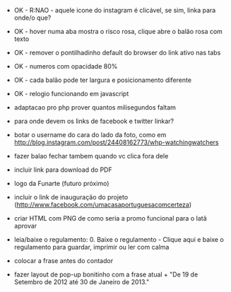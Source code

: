 
- OK - R:NAO - aquele icone do instagram é clicável, se sim, linka para onde/o que?
- OK - hover numa aba mostra o risco rosa, clique abre o balão rosa com texto
- OK - remover o pontilhadinho default do browser do link ativo nas tabs
- OK - numeros com opacidade 80%
- OK - cada balão pode ter largura e posicionamento diferente
- OK - relogio funcionando em javascript

- adaptacao pro php prover quantos milisegundos faltam
- para onde devem os links de facebook e twitter linkar?
- botar o username do cara do lado da foto, como em http://blog.instagram.com/post/24408162773/whp-watchingwatchers
- fazer balao fechar tambem quando vc clica fora dele

- incluir link para download do PDF
- logo da Funarte (futuro próximo)
- incluir o link de inauguração do projeto (http://www.facebook.com/umacasaportuguesacomcerteza)
- criar HTML com PNG de como seria a promo funcional para o Iatã aprovar
- leia/baixe o regulamento: 0. Baixe o regulamento - Clique aqui e baixe o regulamento para guardar, imprimir ou ler com calma
- colocar a frase antes do contador

- fazer layout de pop-up bonitinho com a frase atual + "De 19 de Setembro de 2012 até 30 de Janeiro de 2013."